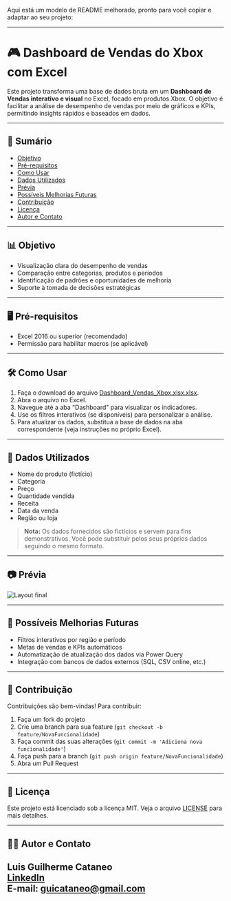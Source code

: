 Aqui está um modelo de README melhorado, pronto para você copiar e adaptar ao seu projeto:

---

# 🎮 Dashboard de Vendas do Xbox com Excel

Este projeto transforma uma base de dados bruta em um **Dashboard de Vendas interativo e visual** no Excel, focado em produtos Xbox. O objetivo é facilitar a análise de desempenho de vendas por meio de gráficos e KPIs, permitindo insights rápidos e baseados em dados.

---

## 📑 Sumário

- [Objetivo](#objetivo)
- [Pré-requisitos](#pré-requisitos)
- [Como Usar](#como-usar)
- [Dados Utilizados](#dados-utilizados)
- [Prévia](#prévia)
- [Possíveis Melhorias Futuras](#possíveis-melhorias-futuras)
- [Contribuição](#contribuição)
- [Licença](#licença)
- [Autor e Contato](#autor-e-contato)

---

## 📊 Objetivo

- Visualização clara do desempenho de vendas
- Comparação entre categorias, produtos e períodos
- Identificação de padrões e oportunidades de melhoria
- Suporte à tomada de decisões estratégicas

---

## 🖥️ Pré-requisitos

- Excel 2016 ou superior (recomendado)
- Permissão para habilitar macros (se aplicável)

---

## 🛠 Como Usar

1. Faça o download do arquivo [Dashboard_Vendas_Xbox.xlsx.xlsx](https://github.com/user-attachments/files/21297649/Dashboard_Vendas_Xbox.xlsx.xlsx).
2. Abra o arquivo no Excel.
3. Navegue até a aba "Dashboard" para visualizar os indicadores.
4. Use os filtros interativos (se disponíveis) para personalizar a análise.
5. Para atualizar os dados, substitua a base de dados na aba correspondente (veja instruções no próprio Excel).

---

## 🧩 Dados Utilizados

- Nome do produto (fictício)
- Categoria
- Preço
- Quantidade vendida
- Receita
- Data da venda
- Região ou loja

> **Nota:** Os dados fornecidos são fictícios e servem para fins demonstrativos. Você pode substituir pelos seus próprios dados seguindo o mesmo formato.

---

## 📷 Prévia

![Layout final ](https://github.com/user-attachments/assets/4bf2699c-94c2-4c72-825a-efdbe4bb9fd4)

---

## 📌 Possíveis Melhorias Futuras

- Filtros interativos por região e período
- Metas de vendas e KPIs automáticos
- Automatização de atualização dos dados via Power Query
- Integração com bancos de dados externos (SQL, CSV online, etc.)

---

## 🤝 Contribuição

Contribuições são bem-vindas! Para contribuir:

1. Faça um fork do projeto
2. Crie uma branch para sua feature (`git checkout -b feature/NovaFuncionalidade`)
3. Faça commit das suas alterações (`git commit -m 'Adiciona nova funcionalidade'`)
4. Faça push para a branch (`git push origin feature/NovaFuncionalidade`)
5. Abra um Pull Request

---

## 📄 Licença

Este projeto está licenciado sob a licença MIT. Veja o arquivo [LICENSE](LICENSE) para mais detalhes.

---

## 👨‍💻 Autor e Contato

**Luis Guilherme Cataneo**  
[LinkedIn](https://www.linkedin.com/in/lgcataneo/)  
E-mail: guicataneo@gmail.com
---


